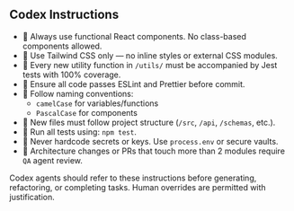 ## Codex Instructions

- 🧠 Always use functional React components. No class-based components allowed.
- 🎨 Use Tailwind CSS only — no inline styles or external CSS modules.
- 🧪 Every new utility function in `/utils/` must be accompanied by Jest tests with 100% coverage.
- 🧼 Ensure all code passes ESLint and Prettier before commit.
- 🧾 Follow naming conventions:
  - `camelCase` for variables/functions
  - `PascalCase` for components
- 🧱 New files must follow project structure (`/src`, `/api`, `/schemas`, etc.).
- 🧪 Run all tests using: `npm test`.
- 🔐 Never hardcode secrets or keys. Use `process.env` or secure vaults.
- 🧭 Architecture changes or PRs that touch more than 2 modules require `QA` agent review.

Codex agents should refer to these instructions before generating, refactoring, or completing tasks. Human overrides are permitted with justification.